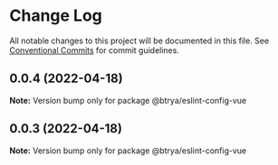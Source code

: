 # Change Log

All notable changes to this project will be documented in this file.
See [Conventional Commits](https://conventionalcommits.org) for commit guidelines.

## 0.0.4 (2022-04-18)

**Note:** Version bump only for package @btrya/eslint-config-vue





## 0.0.3 (2022-04-18)

**Note:** Version bump only for package @btrya/eslint-config-vue
